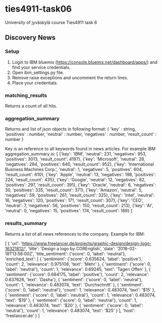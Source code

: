 # ties4911-task06
University of jyväskylä course Ties4911 task 6

## Discovery News

### Setup

1. Login to IBM bluemix (https://console.bluemix.net/dashboard/apps/) and find your service credentials.
2. Open ibm_settings.py file. 
3. Remove raise exceptions and uncomment the return lines. 
4. Place your credentials.

### matching_results

Returns a count of all hits.

### aggregation_summary

Returns and list of json objects in following format:
{
    'key' : string,
    'positives' : number,
    'neutral' : number,
    'negatives' : number,
    'result_count' : number
}

Key is an reference to all keywords found in news articles. For example IBM aggregation_summary is:
[
    {'key': 'IBM', 'neutral': 231, 'negatives': 953, 'positives': 3013, 'result_count': 4197}, 
    {'key': 'Microsoft', 'neutral': 28, 'negatives': 284, 'positives': 640, 'result_count': 952}, 
    {'key': 'International Business Machines Corp.', 'neutral': 1, 'negatives': 5, 'positives': 604, 'result_count': 610}, 
    {'key': 'Apple', 'neutral': 13, 'negatives': 198, 'positives': 224, 'result_count': 435}, 
    {'key': 'Google', 'neutral': 12, 'negatives': 82, 'positives': 297, 'result_count': 391}, 
    {'key': 'Oracle', 'neutral': 6, 'negatives': 30, 'positives': 335, 'result_count': 371}, 
    {'key': 'Amazon', 'neutral': 5, 'negatives': 59, 'positives': 261, 'result_count': 325}, 
    {'key': 'Intel', 'neutral': 16, 'negatives': 120, 'positives': 171, 'result_count': 307}, 
    {'key': 'CEO', 'neutral': 7, 'negatives': 56, 'positives': 150, 'result_count': 213}, 
    {'key': 'AI', 'neutral': 0, 'negatives': 15, 'positives': 174, 'result_count': 189}
]

### results_summary

Returns a list of all news references to the company. Example for IBM:

[
    {
        'url': 'https://www.freelancer.de/projects/graphic-design/design-logo-16321812/', 
        'title': 'Design a logo by COREnglish', 
        'date': '2018-02-18T13:56:00Z', 
        'title_sentiment': {'score': 0, 'label': 'neutral'}, 
        'enriched_text': 
            [
                {
                    'sentiment': {'score': 0.635624, 'label': 'positive'}, 
                    'count': 2, 
                    'relevance': 0.975108, 
                    'text': 'Mehr'
                }, 
                {
                    'sentiment': {'score': 0, 'label': 'neutral'}, 
                    'count': 1, 
                    'relevance': 0.69245, 
                    'text': 'Tagen Offen'
                }, 
                {
                    'sentiment': {'score': 0.684175, 'label': 'positive'}, 
                    'count': 2, 
                    'relevance': 0.637626, 'text': 'Dasha'}, 
                    {
                        'sentiment': {'score': 0, 'label': 'neutral'}, 
                        'count': 1, 
                        'relevance': 0.483074, 
                        'text': 'Durchschnitt'
                    }, 
                    {
                        'sentiment': {'score': 0, 'label': 'neutral'}, 
                        'count': 1, 
                        'relevance': 0.483074, 
                        'text': '$15'
                    }, 
                    {
                        'sentiment': {'score': 0, 'label': 'neutral'}, 
                        'count': 1, 
                        'relevance': 0.483074, 
                        'text': '$19'
                    }, 
                    {
                        'sentiment': {'score': 0, 'label': 'neutral'}, 
                        'count': 1, 
                        'relevance': 0.483074, 
                        'text': '$20'
                    }, 
                    {
                        'sentiment': {'score': 0, 'label': 'neutral'}, 
                        'count': 1, 
                        'relevance': 0.483074, 
                        'text': '$25'
                    }
            ],
        'host': 'freelancer.de'
    }
]